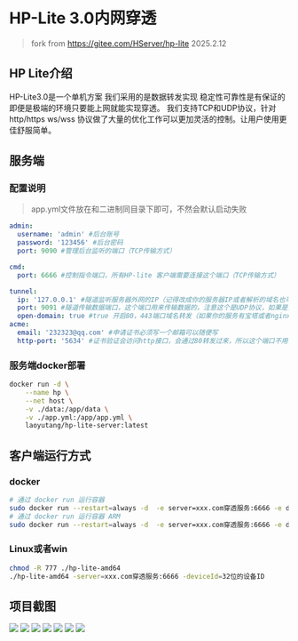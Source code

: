 # HP-Lite 3.0内网穿透
> fork from https://gitee.com/HServer/hp-lite 2025.2.12

## HP Lite介绍
HP-Lite3.0是一个单机方案
我们采用的是数据转发实现 稳定性可靠性是有保证的即便是极端的环境只要能上网就能实现穿透。
我们支持TCP和UDP协议，针对 http/https ws/wss 协议做了大量的优化工作可以更加灵活的控制。让用户使用更佳舒服简单。

## 服务端
### 配置说明
> app.yml文件放在和二进制同目录下即可，不然会默认启动失败
```yaml
admin:
  username: 'admin' #后台账号
  password: '123456' #后台密码
  port: 9090 #管理后台监听的端口（TCP传输方式）

cmd:
  port: 6666 #控制指令端口，所有HP-lite 客户端需要连接这个端口（TCP传输方式）

tunnel:
  ip: '127.0.0.1' #隧道监听服务器外网的IP（记得改成你的服务器IP或者解析的域名也可以）
  port: 9091 #隧道传输数据端口，这个端口用来传输数据的，注意这个是UDP协议，如果是安全组设置记得UDP的放开
  open-domain: true #true 开启80，443端口域名转发（如果你的服务有宝塔或者nginx等，端口多半是被用了），false 关闭
acme:
  email: '232323@qq.com' #申请证书必须写一个邮箱可以随便写
  http-port: '5634' #证书验证会访问http接口，会通过80转发过来，所以这个端口不用暴露外网
```

### 服务端docker部署
```bash
docker run -d \
    --name hp \
    --net host \
    -v ./data:/app/data \
    -v ./app.yml:/app/app.yml \
    laoyutang/hp-lite-server:latest
```

## 客户端运行方式
### docker
```bash
# 通过 docker run 运行容器
sudo docker run --restart=always -d  -e server=xxx.com穿透服务:6666 -e deviceId=32位的设备ID registry.cn-shenzhen.aliyuncs.com/hserver/hp-lite:latest
# 通过 docker run 运行容器 ARM
sudo docker run --restart=always -d  -e server=xxx.com穿透服务:6666 -e deviceId=32位的设备ID registry.cn-shenzhen.aliyuncs.com/hserver/hp-lite:latest-arm64
```
### Linux或者win
```bash
chmod -R 777 ./hp-lite-amd64
./hp-lite-amd64 -server=xxx.com穿透服务:6666 -deviceId=32位的设备ID 
```

## 项目截图
<img src="https://gitee.com/HServer/hp-lite/raw/main/doc/img/img.png"  />
<img src="https://gitee.com/HServer/hp-lite/raw/main/doc/img/img_1.png"  />
<img src="https://gitee.com/HServer/hp-lite/raw/main/doc/img/img_4.png"  />
<img src="https://gitee.com/HServer/hp-lite/raw/main/doc/img/img_5.png"  />
<img src="https://gitee.com/HServer/hp-lite/raw/main/doc/img/img_6.png"  />
<img src="https://gitee.com/HServer/hp-lite/raw/main/doc/img/img_7.png"  />
<img src="https://gitee.com/HServer/hp-lite/raw/main/doc/img/img_8.png"  />

